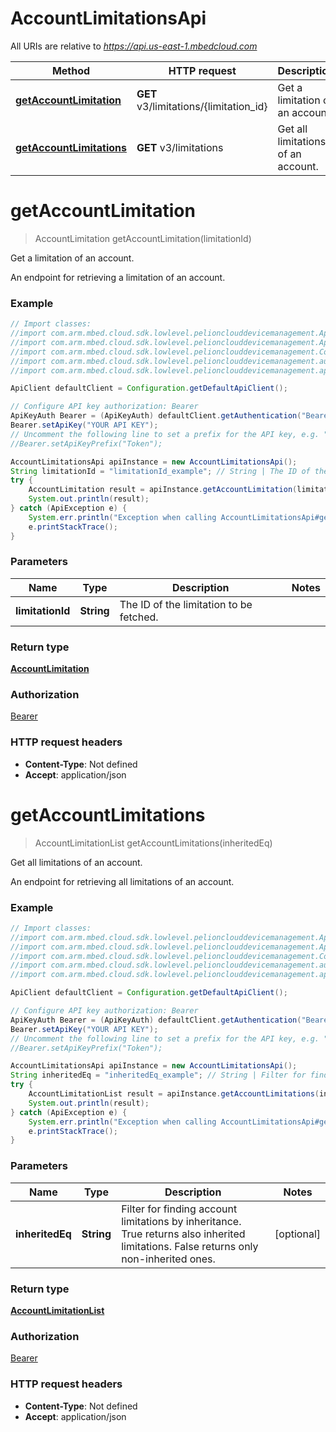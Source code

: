 # AccountLimitationsApi

All URIs are relative to *https://api.us-east-1.mbedcloud.com*

Method | HTTP request | Description
------------- | ------------- | -------------
[**getAccountLimitation**](AccountLimitationsApi.md#getAccountLimitation) | **GET** v3/limitations/{limitation_id} | Get a limitation of an account.
[**getAccountLimitations**](AccountLimitationsApi.md#getAccountLimitations) | **GET** v3/limitations | Get all limitations of an account.


<a name="getAccountLimitation"></a>
# **getAccountLimitation**
> AccountLimitation getAccountLimitation(limitationId)

Get a limitation of an account.

An endpoint for retrieving a limitation of an account.

### Example
```java
// Import classes:
//import com.arm.mbed.cloud.sdk.lowlevel.pelionclouddevicemanagement.ApiClient;
//import com.arm.mbed.cloud.sdk.lowlevel.pelionclouddevicemanagement.ApiException;
//import com.arm.mbed.cloud.sdk.lowlevel.pelionclouddevicemanagement.Configuration;
//import com.arm.mbed.cloud.sdk.lowlevel.pelionclouddevicemanagement.auth.*;
//import com.arm.mbed.cloud.sdk.lowlevel.pelionclouddevicemanagement.api.AccountLimitationsApi;

ApiClient defaultClient = Configuration.getDefaultApiClient();

// Configure API key authorization: Bearer
ApiKeyAuth Bearer = (ApiKeyAuth) defaultClient.getAuthentication("Bearer");
Bearer.setApiKey("YOUR API KEY");
// Uncomment the following line to set a prefix for the API key, e.g. "Token" (defaults to null)
//Bearer.setApiKeyPrefix("Token");

AccountLimitationsApi apiInstance = new AccountLimitationsApi();
String limitationId = "limitationId_example"; // String | The ID of the limitation to be fetched.
try {
    AccountLimitation result = apiInstance.getAccountLimitation(limitationId);
    System.out.println(result);
} catch (ApiException e) {
    System.err.println("Exception when calling AccountLimitationsApi#getAccountLimitation");
    e.printStackTrace();
}
```

### Parameters

Name | Type | Description  | Notes
------------- | ------------- | ------------- | -------------
 **limitationId** | **String**| The ID of the limitation to be fetched. |

### Return type

[**AccountLimitation**](AccountLimitation.md)

### Authorization

[Bearer](../README.md#Bearer)

### HTTP request headers

 - **Content-Type**: Not defined
 - **Accept**: application/json

<a name="getAccountLimitations"></a>
# **getAccountLimitations**
> AccountLimitationList getAccountLimitations(inheritedEq)

Get all limitations of an account.

An endpoint for retrieving all limitations of an account.

### Example
```java
// Import classes:
//import com.arm.mbed.cloud.sdk.lowlevel.pelionclouddevicemanagement.ApiClient;
//import com.arm.mbed.cloud.sdk.lowlevel.pelionclouddevicemanagement.ApiException;
//import com.arm.mbed.cloud.sdk.lowlevel.pelionclouddevicemanagement.Configuration;
//import com.arm.mbed.cloud.sdk.lowlevel.pelionclouddevicemanagement.auth.*;
//import com.arm.mbed.cloud.sdk.lowlevel.pelionclouddevicemanagement.api.AccountLimitationsApi;

ApiClient defaultClient = Configuration.getDefaultApiClient();

// Configure API key authorization: Bearer
ApiKeyAuth Bearer = (ApiKeyAuth) defaultClient.getAuthentication("Bearer");
Bearer.setApiKey("YOUR API KEY");
// Uncomment the following line to set a prefix for the API key, e.g. "Token" (defaults to null)
//Bearer.setApiKeyPrefix("Token");

AccountLimitationsApi apiInstance = new AccountLimitationsApi();
String inheritedEq = "inheritedEq_example"; // String | Filter for finding account limitations by inheritance. True returns also inherited limitations. False returns only non-inherited ones.
try {
    AccountLimitationList result = apiInstance.getAccountLimitations(inheritedEq);
    System.out.println(result);
} catch (ApiException e) {
    System.err.println("Exception when calling AccountLimitationsApi#getAccountLimitations");
    e.printStackTrace();
}
```

### Parameters

Name | Type | Description  | Notes
------------- | ------------- | ------------- | -------------
 **inheritedEq** | **String**| Filter for finding account limitations by inheritance. True returns also inherited limitations. False returns only non-inherited ones. | [optional]

### Return type

[**AccountLimitationList**](AccountLimitationList.md)

### Authorization

[Bearer](../README.md#Bearer)

### HTTP request headers

 - **Content-Type**: Not defined
 - **Accept**: application/json

